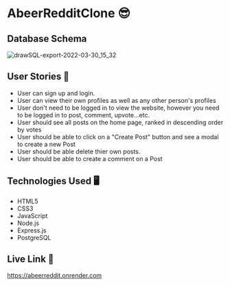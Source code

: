 # AbeerRedditClone 😎

## Database Schema

![drawSQL-export-2022-03-30_15_32](https://user-images.githubusercontent.com/73759748/160835308-55f773f5-aedb-45fe-93de-685027ca153c.png)

## User Stories 💭

- User can sign up and login.
- User can view their own profiles as well as any other person's profiles
- User don't need to be logged in to view the website, however you need to be logged in to post, comment, upvote...etc.
- User should see all posts on the home page, ranked in descending order by votes
- User should be able to click on a "Create Post" button and see a modal to create a new Post
- User should be able delete thier own posts.
- User should be able to create a comment on a Post


## Technologies Used 🖥️

- HTML5
- CSS3
- JavaScript
- Node.js
- Express.js
- PostgreSQL

## Live Link 🔗
https://abeerreddit.onrender.com


